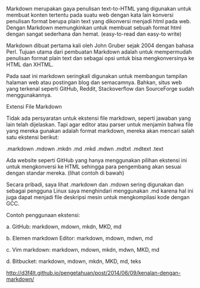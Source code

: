 Markdown merupakan gaya penulisan text-to-HTML yang digunakan untuk membuat konten tertentu pada suatu web dengan kata lain konversi penulisan format berupa plain text yang dikonversi menjadi html pada web. Dengan Markdown memungkinkan untuk membuat sebuah format html dengan sangat sederhana dan hemat. (easy-to-read dan easy-to write)

Markdown dibuat pertama kali oleh John Gruber sejak 2004 dengan bahasa Perl. Tujuan utama dari pembuatan Markdown adalah untuk mempermudah penulisan format plain text dan sebagai opsi untuk bisa mengkonversinya ke HTML dan XHTML.

Pada saat ini markdown seringkali digunakan untuk membangun tampilan halaman web atau postingan blog dan semacamnya. Bahkan, situs web yang terkenal seperti GitHub, Reddit, Stackoverflow dan SourceForge sudah menggunakannya.


Extensi File Markdown

Tidak ada persyaratan untuk ekstensi file markdown, seperti jawaban yang lain telah dijelaskan. Tapi agar editor atau parser untuk menjamin bahwa file yang mereka gunakan adalah format markdown, mereka akan mencari salah satu ekstensi berikut:

.markdown .mdown .mkdn .md .mkd .mdwn .mdtxt .mdtext .text

Ada website seperti GitHub yang hanya menggunakan pilihan ekstensi ini untuk mengkonversi ke HTML sehingga para pengembang akan sesuai dengan standar mereka. (lihat contoh di bawah)

Secara pribadi, saya lihat .markdown dan .mdown sering digunakan dan sebagai pengguna Linux saya menghindari menggunakan .md karena hal ini juga dapat menjadi file deskripsi mesin untuk mengkompilasi kode dengan GCC.

Contoh penggunaan ekstensi:

a. GitHub: markdown, mdown, mkdn, MKD, md

b. Elemen markdown Editor: markdown, mdown, mdwn, md

c. Vim markdown: markdown, mdown, mkdn, mdwn, MKD, md

d. Bitbucket: markdown, mdown, mkdn, MKD, md, teks

http://d3f4lt.github.io/pengetahuan/post/2014/06/09/kenalan-dengan-markdown/
